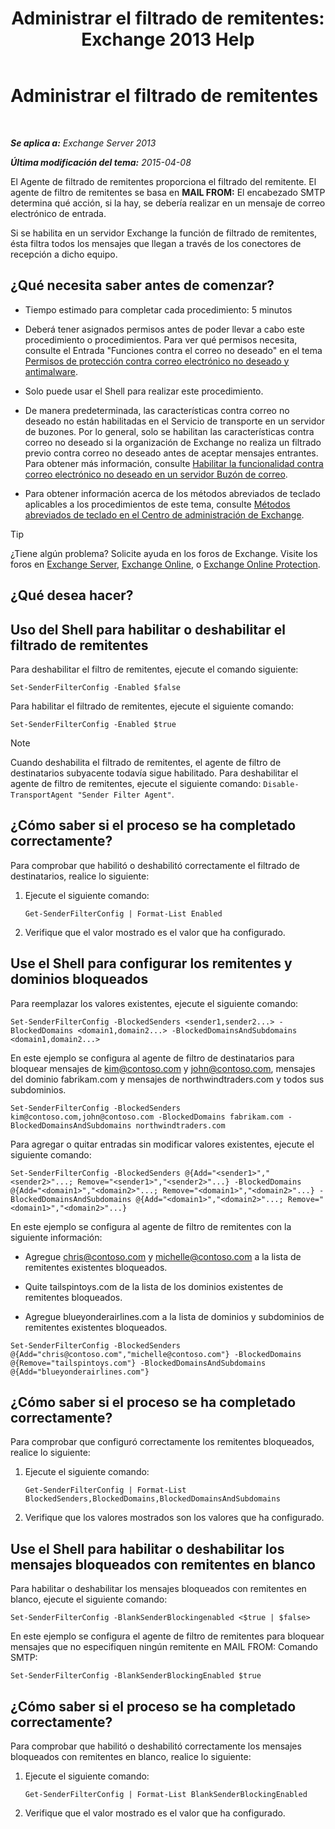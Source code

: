 ﻿---
title: 'Administrar el filtrado de remitentes: Exchange 2013 Help'
TOCTitle: Administrar el filtrado de remitentes
ms:assetid: a7f4b3e1-2970-45ad-911e-a9f46d880d3d
ms:mtpsurl: https://technet.microsoft.com/es-es/library/Bb124087(v=EXCHG.150)
ms:contentKeyID: 49895821
ms.date: 05/22/2018
mtps_version: v=EXCHG.150
ms.translationtype: MT
---

# Administrar el filtrado de remitentes

 

_**Se aplica a:** Exchange Server 2013_

_**Última modificación del tema:** 2015-04-08_

El Agente de filtrado de remitentes proporciona el filtrado del remitente. El agente de filtro de remitentes se basa en **MAIL FROM:**  El encabezado SMTP determina qué acción, si la hay, se debería realizar en un mensaje de correo electrónico de entrada.

Si se habilita en un servidor Exchange la función de filtrado de remitentes, ésta filtra todos los mensajes que llegan a través de los conectores de recepción a dicho equipo.

## ¿Qué necesita saber antes de comenzar?

  - Tiempo estimado para completar cada procedimiento: 5 minutos

  - Deberá tener asignados permisos antes de poder llevar a cabo este procedimiento o procedimientos. Para ver qué permisos necesita, consulte el Entrada "Funciones contra el correo no deseado" en el tema [Permisos de protección contra correo electrónico no deseado y antimalware](anti-spam-and-anti-malware-permissions-exchange-2013-help.md).

  - Solo puede usar el Shell para realizar este procedimiento.

  - De manera predeterminada, las características contra correo no deseado no están habilitadas en el Servicio de transporte en un servidor de buzones. Por lo general, solo se habilitan las características contra correo no deseado si la organización de Exchange no realiza un filtrado previo contra correo no deseado antes de aceptar mensajes entrantes. Para obtener más información, consulte [Habilitar la funcionalidad contra correo electrónico no deseado en un servidor Buzón de correo](enable-anti-spam-functionality-on-mailbox-servers-exchange-2013-help.md).

  - Para obtener información acerca de los métodos abreviados de teclado aplicables a los procedimientos de este tema, consulte [Métodos abreviados de teclado en el Centro de administración de Exchange](keyboard-shortcuts-in-the-exchange-admin-center-exchange-online-protection-help.md).


> [!TIP]
> ¿Tiene algún problema? Solicite ayuda en los foros de Exchange. Visite los foros en <A href="https://go.microsoft.com/fwlink/p/?linkid=60612">Exchange Server</A>, <A href="https://go.microsoft.com/fwlink/p/?linkid=267542">Exchange Online</A>, o <A href="https://go.microsoft.com/fwlink/p/?linkid=285351">Exchange Online Protection</A>.



## ¿Qué desea hacer?

## Uso del Shell para habilitar o deshabilitar el filtrado de remitentes

Para deshabilitar el filtro de remitentes, ejecute el comando siguiente:

    Set-SenderFilterConfig -Enabled $false

Para habilitar el filtrado de remitentes, ejecute el siguiente comando:

    Set-SenderFilterConfig -Enabled $true


> [!NOTE]
> Cuando deshabilita el filtrado de remitentes, el agente de filtro de destinatarios subyacente todavía sigue habilitado. Para deshabilitar el agente de filtro de remitentes, ejecute el siguiente comando: <CODE>Disable-TransportAgent "Sender Filter Agent"</CODE>.



## ¿Cómo saber si el proceso se ha completado correctamente?

Para comprobar que habilitó o deshabilitó correctamente el filtrado de destinatarios, realice lo siguiente:

1.  Ejecute el siguiente comando:
    
        Get-SenderFilterConfig | Format-List Enabled

2.  Verifique que el valor mostrado es el valor que ha configurado.

## Use el Shell para configurar los remitentes y dominios bloqueados

Para reemplazar los valores existentes, ejecute el siguiente comando:

    Set-SenderFilterConfig -BlockedSenders <sender1,sender2...> -BlockedDomains <domain1,domain2...> -BlockedDomainsAndSubdomains <domain1,domain2...>

En este ejemplo se configura al agente de filtro de destinatarios para bloquear mensajes de kim@contoso.com y john@contoso.com, mensajes del dominio fabrikam.com y mensajes de northwindtraders.com y todos sus subdominios.

    Set-SenderFilterConfig -BlockedSenders kim@contoso.com,john@contoso.com -BlockedDomains fabrikam.com -BlockedDomainsAndSubdomains northwindtraders.com

Para agregar o quitar entradas sin modificar valores existentes, ejecute el siguiente comando:

    Set-SenderFilterConfig -BlockedSenders @{Add="<sender1>","<sender2>"...; Remove="<sender1>","<sender2>"...} -BlockedDomains @{Add="<domain1>","<domain2>"...; Remove="<domain1>","<domain2>"...} -BlockedDomainsAndSubdomains @{Add="<domain1>","<domain2>"...; Remove="<domain1>","<domain2>"...}

En este ejemplo se configura al agente de filtro de remitentes con la siguiente información:

  - Agregue chris@contoso.com y michelle@contoso.com a la lista de remitentes existentes bloqueados.

  - Quite tailspintoys.com de la lista de los dominios existentes de remitentes bloqueados.

  - Agregue blueyonderairlines.com a la lista de dominios y subdominios de remitentes existentes bloqueados.

<!-- end list -->

    Set-SenderFilterConfig -BlockedSenders @{Add="chris@contoso.com","michelle@contoso.com"} -BlockedDomains @{Remove="tailspintoys.com"} -BlockedDomainsAndSubdomains @{Add="blueyonderairlines.com"}

## ¿Cómo saber si el proceso se ha completado correctamente?

Para comprobar que configuró correctamente los remitentes bloqueados, realice lo siguiente:

1.  Ejecute el siguiente comando:
    
        Get-SenderFilterConfig | Format-List BlockedSenders,BlockedDomains,BlockedDomainsAndSubdomains

2.  Verifique que los valores mostrados son los valores que ha configurado.

## Use el Shell para habilitar o deshabilitar los mensajes bloqueados con remitentes en blanco

Para habilitar o deshabilitar los mensajes bloqueados con remitentes en blanco, ejecute el siguiente comando:

    Set-SenderFilterConfig -BlankSenderBlockingenabled <$true | $false>

En este ejemplo se configura el agente de filtro de remitentes para bloquear mensajes que no especifiquen ningún remitente en MAIL FROM: Comando SMTP:

    Set-SenderFilterConfig -BlankSenderBlockingEnabled $true

## ¿Cómo saber si el proceso se ha completado correctamente?

Para comprobar que habilitó o deshabilitó correctamente los mensajes bloqueados con remitentes en blanco, realice lo siguiente:

1.  Ejecute el siguiente comando:
    
        Get-SenderFilterConfig | Format-List BlankSenderBlockingEnabled

2.  Verifique que el valor mostrado es el valor que ha configurado.

